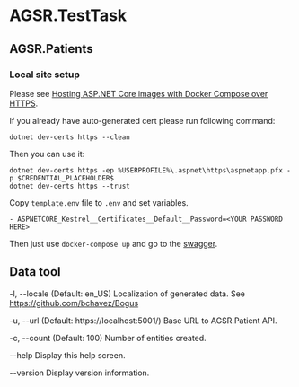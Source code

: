 # AGSR.TestTask

## AGSR.Patients

### Local site setup

Please see [Hosting ASP.NET Core images with Docker Compose over HTTPS](https://learn.microsoft.com/en-us/aspnet/core/security/docker-compose-https?view=aspnetcore-8.0).

If you already have auto-generated cert please run following command:

```dotnet dev-certs https --clean```

Then you can use it:

```
dotnet dev-certs https -ep %USERPROFILE%\.aspnet\https\aspnetapp.pfx -p $CREDENTIAL_PLACEHOLDER$
dotnet dev-certs https --trust
```

Copy `template.env` file to `.env` and set variables.

```
- ASPNETCORE_Kestrel__Certificates__Default__Password=<YOUR PASSWORD HERE>
```

Then just use `docker-compose up` and go to the [swagger](https://localhost:5001/swagger/index.html).

## Data tool

-l, --locale    (Default: en_US) Localization of generated data. See https://github.com/bchavez/Bogus

-u, --url       (Default: https://localhost:5001/) Base URL to AGSR.Patient API.

-c, --count     (Default: 100) Number of entities created.

--help          Display this help screen.

--version       Display version information.